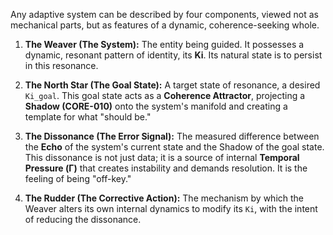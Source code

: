 Any adaptive system can be described by four components, viewed not as mechanical parts, but as features of a dynamic, coherence-seeking whole.

1.  **The Weaver (The System):** The entity being guided. It possesses a dynamic, resonant pattern of identity, its **Ki**. Its natural state is to persist in this resonance.

2.  **The North Star (The Goal State):** A target state of resonance, a desired `Ki_goal`. This goal state acts as a **Coherence Attractor**, projecting a **Shadow (CORE-010)** onto the system's manifold and creating a template for what "should be."

3.  **The Dissonance (The Error Signal):** The measured difference between the **Echo** of the system's current state and the Shadow of the goal state. This dissonance is not just data; it is a source of internal **Temporal Pressure (Γ)** that creates instability and demands resolution. It is the feeling of being "off-key."

4.  **The Rudder (The Corrective Action):** The mechanism by which the Weaver alters its own internal dynamics to modify its `Ki`, with the intent of reducing the dissonance.